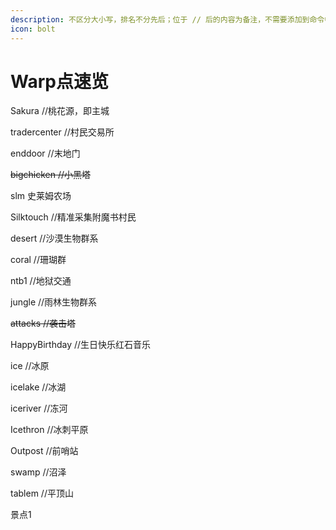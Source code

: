 ```yaml
---
description: 不区分大小写，排名不分先后；位于 // 后的内容为备注，不需要添加到命令中
icon: bolt
---
```


# Warp点速览

Sakura //桃花源，即主城

tradercenter //村民交易所

enddoor //末地门

~~bigchicken //小黑塔~~

slm 史莱姆农场

Silktouch //精准采集附魔书村民

desert //沙漠生物群系

coral //珊瑚群

ntb1 //地狱交通

jungle //雨林生物群系

~~attacks //袭击塔~~

HappyBirthday //生日快乐红石音乐

ice //冰原

icelake //冰湖

iceriver //冻河

Icethron //冰刺平原

Outpost //前哨站

swamp //沼泽

tablem //平顶山

景点1
